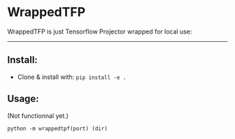# WrappedTFP

WrappedTFP is just Tensorflow Projector wrapped for local use:

--------------------------------------

## Install:
- Clone & install with: `pip install -e .`

## Usage:

(Not functionnal yet.)

`python -m wrappedtpf(port) (dir)`

